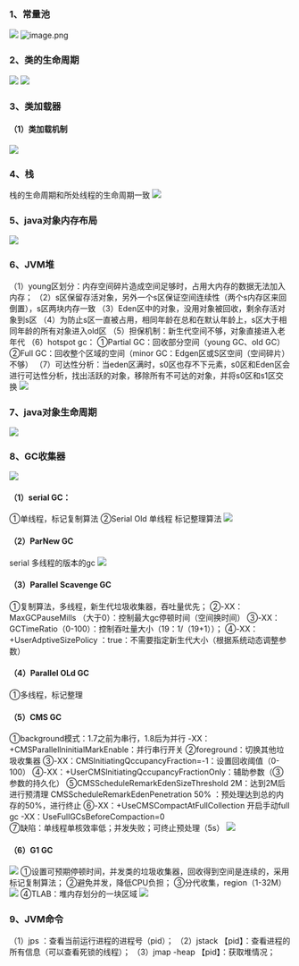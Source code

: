 ### 1、常量池 
![](https://cdn.nlark.com/yuque/0/2023/jpeg/29496365/1677201456164-438cb704-b7a2-4fdd-a00a-f642f1548bee.jpeg)
![image.png](https://cdn.nlark.com/yuque/0/2023/png/29496365/1677288478048-43737706-1aa6-419a-850e-740b02ccef87.png#averageHue=%23c0c95a&clientId=udce58220-aa01-4&from=paste&height=343&id=u5b97382a&name=image.png&originHeight=515&originWidth=1017&originalType=binary&ratio=1.5&rotation=0&showTitle=false&size=157589&status=done&style=none&taskId=ua9a0ca0f-3050-49a7-b006-ba7c18ea39b&title=&width=678)
### 2、类的生命周期
![](https://cdn.nlark.com/yuque/0/2023/jpeg/29496365/1677204941588-5f560cfd-6f27-435b-b0d1-5f637433472c.jpeg)
![](https://cdn.nlark.com/yuque/0/2023/jpeg/29496365/1677205143705-ddfd18ee-e27d-46c3-80b8-7bf0e80bb1f1.jpeg)
### 3、类加载器
#### （1）类加载机制
![](https://cdn.nlark.com/yuque/0/2023/jpeg/29496365/1677208478460-f1315b65-c765-4951-84fc-fb29f63eea62.jpeg)
### 4、栈
栈的生命周期和所处线程的生命周期一致
![](https://cdn.nlark.com/yuque/0/2023/jpeg/29496365/1677212911712-684aa4e7-4a1b-43dc-841b-17b3965af059.jpeg)
### 5、java对象内存布局
![](https://cdn.nlark.com/yuque/0/2023/jpeg/29496365/1677289740872-6512b0e9-bc69-453b-90b8-33421a4d1eae.jpeg)
### 6、JVM堆
（1）young区划分：内存空间碎片造成空间足够时，占用大内存的数据无法加入内存；
（2）s区保留存活对象，另外一个s区保证空间连续性（两个s内存区来回倒置），s区两块内存一致
（3）Eden区中的对象，没用对象被回收，剩余存活对象到s区
（4）为防止s区一直被占用，相同年龄在总和在默认年龄上，s区大于相同年龄的所有对象进入old区
（5）担保机制：新生代空间不够，对象直接进入老年代
（6）hotspot gc：
①Partial GC：回收部分空间（young GC、old GC）
②Full GC：回收整个区域的空间（minor GC：Edgen区或S区空间（空间碎片）不够）
（7）可达性分析：当eden区满时，s0区也存不下元素，s0区和Eden区会进行可达性分析，找出活跃的对象，移除所有不可达的对象，并将s0区和s1区交换
![](https://cdn.nlark.com/yuque/0/2023/jpeg/29496365/1677291664165-9ebb4063-24a5-46ae-a5f9-3c29df0dfeb2.jpeg)
### 7、java对象生命周期
![](https://cdn.nlark.com/yuque/0/2023/jpeg/29496365/1677419386671-e9be83d5-5a5a-4ad9-9a5b-faf3f3aac13f.jpeg)
### 8、GC收集器
![](https://cdn.nlark.com/yuque/0/2023/jpeg/29496365/1677556476211-50c5286b-6f1c-475e-b3d5-9b4e6740c737.jpeg#averageHue=%23d9b9a3&clientId=ub8456eea-8a7e-4&from=paste&id=ue1ce42e4&originHeight=391&originWidth=646&originalType=url&ratio=1.5&rotation=0&showTitle=false&status=done&style=none&taskId=ub2cdd789-f771-4063-9691-b6da2d554d4&title=)
#### （1）serial GC：
①单线程，标记复制算法
②Serial Old 单线程  标记整理算法
![](https://cdn.nlark.com/yuque/0/2023/jpeg/29496365/1677508116767-eed85032-85fa-4375-87ca-32df30bfbd2d.jpeg)
#### （2）ParNew GC
serial 多线程的版本的gc
![](https://cdn.nlark.com/yuque/0/2023/jpeg/29496365/1677508425667-d0457aa5-fd68-488a-a0ff-92a3c7db9ee6.jpeg)
#### （3）Parallel Scavenge GC
①复制算法，多线程，新生代垃圾收集器，吞吐量优先；
②-XX：MaxGCPauseMills （大于0）：控制最大gc停顿时间（空间换时间）
③-XX：GCTimeRatio（0-100）：控制吞吐量大小（19：1/（19+1））；
④-XX：+UserAdptiveSizePolicy ：true：不需要指定新生代大小（根据系统动态调整参数）
#### （4）Parallel OLd GC
①多线程，标记整理
#### （5）CMS GC
①background模式：1.7之前为串行，1.8后为并行     -XX：+CMSParallellninitialMarkEnable：并行串行开关
②foreground：切换其他垃圾收集器
③-XX：CMSlnitiatingQccupancyFraction=-1：设置回收阈值（0-100）
④-XX：+UserCMSlnitiatingQccupancyFractionOnly：辅助参数（③参数的持久化）
⑤CMSScheduleRemarkEdenSizeThreshold 2M：达到2M后进行预清理
CMSScheduleRemarkEdenPenetration 50%   ：预处理达到总的内存的50%，进行终止
⑥-XX：+UseCMSCompactAtFullCollection  开启手动full gc
-XX：UseFullGCsBeforeCompaction=0   
⑦缺陷：单线程单核效率低；并发失败；可终止预处理（5s）
![](https://cdn.nlark.com/yuque/0/2023/jpeg/29496365/1677513603602-b97fbf51-a9b8-4ded-b1b1-87c72e7ce6f2.jpeg)
#### （6）G1 GC
![](https://cdn.nlark.com/yuque/0/2023/jpeg/29496365/1677553785140-c487d31a-1519-46f0-9892-c0d6845a986b.jpeg)
①设置可预期停顿时间，并发类的垃圾收集器，回收得到空间是连续的，采用标记复制算法；
②避免并发，降低CPU负担；
③分代收集，region（1-32M）
![](https://cdn.nlark.com/yuque/0/2023/jpeg/29496365/1677547591666-fe5e57ac-33f4-4111-b97d-eb3896eb205a.jpeg)
④TLAB：堆内存划分的一块区域
![](https://cdn.nlark.com/yuque/0/2023/jpeg/29496365/1677550008856-b07369f8-0d18-448a-bb7b-102d12a13cdc.jpeg)
### 9、JVM命令
（1）jps ：查看当前运行进程的进程号（pid）；
（2）jstack  【pid】：查看进程的所有信息（可以查看死锁的线程）；
（3）jmap -heap 【pid】：获取堆情况；


